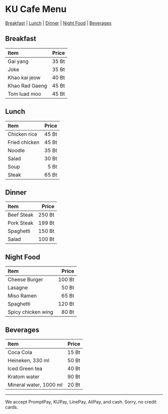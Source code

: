 # KU Cafe Menu

[Breakfast](#breakfast) | [Lunch](#lunch) | [Dinner](#dinner) | [Night Food](#Night-Food) | [Beverages](#Beverages)       




## Breakfast

| Item                            | Price |
|:--------------------------------|------:|
| Gai yang                        | 35 Bt |
| Joke                            | 35 Bt |
| Khao kai jeow                   | 40 Bt |
| Khao Rad Gaeng                  | 45 Bt |
| Tom luad moo                    | 45 Bt |


## Lunch 
| Item              | Price |
|:------------------|-------:|
| Chicken rice      | 45 Bt |
| Fried chicken     | 45 Bt |
| Noodle            | 35 Bt |
| Salad             | 30 Bt |
| Soup              | 5 Bt |
| Steak             | 65 Bt |


## Dinner

| Item                            | Price |
|:--------------------------------|-------:|
| Beef Steak                      | 250 Bt |
| Pork Steak                      | 199 Bt |
| Spaghetti                       | 150 Bt |
| Salad                           | 100 Bt |

## Night Food
| Item                            | Price |
|:--------------------------------|------:|
| Cheese Burger                   | 100 Bt |
| Lasagne                         | 50 Bt |
| Miso Ramen                      | 65 Bt |
| Spaghetti                       | 120 Bt |
| Spicy chicken wing              | 80 Bt |


## Beverages
| Item                            |  Price  |
|:--------------------------------|--------:|
| Coca Cola                       | 15 Bt |
| Heineken, 330 ml                | 50 Bt |
| Iced Green tea                  | 40 Bt |
| Kratom water                    | 90 Bt |
| Mineral water, 1000 ml          | 20 Bt |


---

We accept PromptPay, KUPay, LinePay, AliPay, and cash. Sorry, no credit cards.
